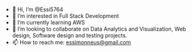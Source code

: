 - 👋 Hi, I’m @Essi5764
- 👀 I’m interested in Full Stack Development 
- 🌱 I’m currently learning AWS
- 💞️ I’m looking to collaborate on Data Analytics and Visualization, Web design, Software design and testing projects.
- 📫 How to reach me: essimonneus@gmail.com

<!---
Essi5764/Essi5764 is a ✨ special ✨ repository because its `README.md` (this file) appears on your GitHub profile.
You can click the Preview link to take a look at your changes.
--->
